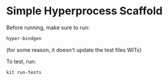 # Simple Hyperprocess Scaffold

Before running, make sure to run:
```bash
hyper-bindgen
```
(for some reason, it doesn't update the test files WITs)

To test, run:
```bash
kit run-tests
```
